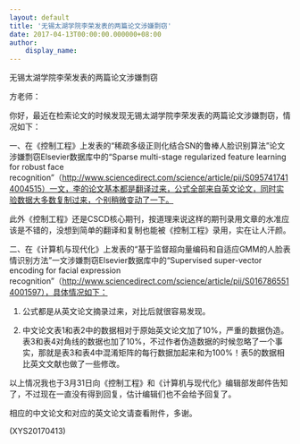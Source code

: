 ```yaml
---
layout: default
title: '无锡太湖学院李荣发表的两篇论文涉嫌剽窃'
date: 2017-04-13T00:00:00.000000+08:00
author:
    display_name: 
---
```


无锡太湖学院李荣发表的两篇论文涉嫌剽窃

方老师：

你好，最近在检索论文的时候发现无锡太湖学院李荣发表的两篇论文涉嫌剽窃，情况如下：

一、在《控制工程》上发表的“稀疏多级正则化结合SN的鲁棒人脸识别算法”论文涉嫌剽窃Elsevier数据库中的“Sparse multi-stage regularized feature learning for robust face recognition”（http://www.sciencedirect.com/science/article/pii/S0957417414004515）一文，李的论文基本都是翻译过来，公式全部来自英文论文，同时实验数据大多数复制过来，个别稍微变动了一下。

此外《控制工程》还是CSCD核心期刊，按道理来说这样的期刊录用文章的水准应该是不错的，没想到简单的翻译和复制也能被《控制工程》录用，实在让人汗颜。

二、在《计算机与现代化》上发表的“基于监督超向量编码和自适应GMM的人脸表情识别方法”一文涉嫌剽窃Elsevier数据库中的“Supervised super-vector encoding for facial expression recognition”（http://www.sciencedirect.com/science/article/pii/S0167865514001597），具体情况如下：

1. 公式都是从英文论文摘录过来，对比后就很容易发现。

2. 中文论文表1和表2中的数据相对于原始英文论文加了10%，严重的数据伪造。表3和表4对角线的数据也加了10%，不过作者伪造数据的时候忽略了一个事实，那就是表3和表4中混淆矩阵的每行数据加起来和为100%！表5的数据相比英文文献也做了一些修改。

以上情况我也于3月31日向《控制工程》和《计算机与现代化》编辑部发邮件告知了，不过现在一直没有得到回复，估计编辑们也不会给予回复了。

相应的中文论文和对应的英文论文请查看附件，多谢。

(XYS20170413)

